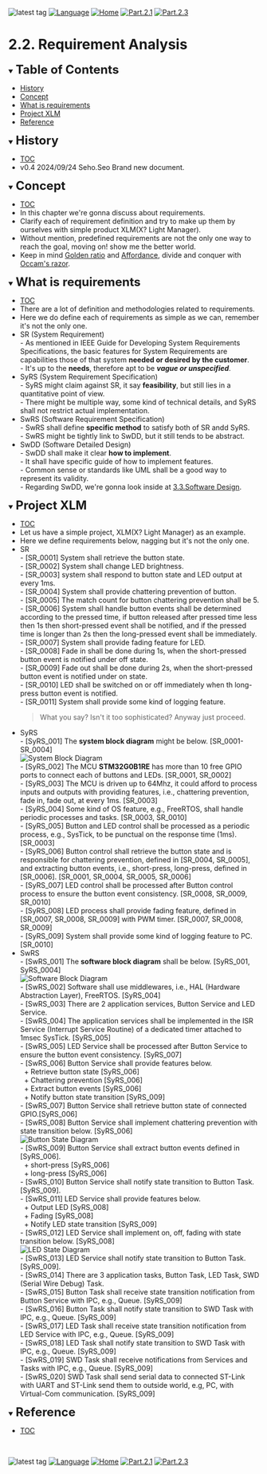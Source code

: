 ![latest tag](https://img.shields.io/github/v/tag/gtuja/CSC_MS.svg?color=brightgreen)
[![Language](https://img.shields.io/badge/Language-%E6%97%A5%E6%9C%AC%E8%AA%9E-brightgreen)](https://github.com/gtuja/CSC_MS/blob/main/Part2/2.RequirementAnalysis.md)
[![Home](https://img.shields.io/badge/Home-Readme-brightgreen)](https://github.com/gtuja/CSC_MS/blob/main/README_en.md)
[![Part.2.1](https://img.shields.io/badge/Prev-Part.2.1-brightgreen)](https://github.com/gtuja/CSC_MS/blob/main/Part2/1.WorFlowOnGithub_en.md)
[![Part.2.3](https://img.shields.io/badge/Next-Part.2.3-brightgreen)](https://github.com/gtuja/CSC_MS/blob/main/Part2/3.SoftwareDesign_en.md)

# 2.2. Requirement Analysis

<div id="toc"></div>
<details open>
<summary><font size="5"><b>Table of Contents</b></font></summary>

- [History](#history)
- [Concept](#Concept)
- [What is requirements](#what_is_requirements)
- [Project XLM](#project_xlm)
- [Reference](#Reference)

</details>

<div id="history"></div>
<details open>
<summary><font size="5"><b>History</b></font></summary> 

- [TOC](#toc)
- v0.4 2024/09/24 Seho.Seo Brand new document.

</details>

<div id="Concept"></div>
<details open>
<summary><font size="5"><b>Concept</b></font></summary>

- [TOC](#toc)
- In this chapter we're gonna discuss about requirements.
- Clarify each of requirement definition and try to make up them by ourselves with simple product XLM(X? Light Manager). 
- Without mention, predefined requirements are not the only one way to reach the goal, moving on! show me the better world.
- Keep in mind [Golden ratio](https://en.m.wikipedia.org/wiki/Golden_ratio) and [Affordance](https://en.m.wikipedia.org/wiki/Affordance), divide and conquer with [Occam's razor](https://en.m.wikipedia.org/wiki/Occam%27s_razor). 

</details>

<div id="what_is_requirements"></div>
<details open>
<summary><font size="5"><b>What is requirements</b></font></summary>

- [TOC](#toc)
- There are a lot of definition and methodologies related to requirements.
- Here we do define each of requirements as simple as we can, remember it's not the only one.
- SR (System Requirement)<br>
\- As mentioned in IEEE Guide for Developing System Requirements Specifications, the basic features for System Requirements are capabilities those of that system **needed or desired by the customer**.<br>
\- It's up to the **needs**, therefore apt to be ***vague or unspecified***.<br>
- SyRS (System Requirement Specification)<br>
\- SyRS might claim against SR, it say **feasibility**, but still lies in a quantitative point of view.<br>
\- There might be multiple way, some kind of technical details, and SyRS shall not restrict actual implementation.<br>
- SwRS (Software Requirement Specification)<br>
\- SwRS shall define **specific method** to satisfy both of SR andd SyRS.<br>
\- SwRS might be tightly link to SwDD, but it still tends to be abstract.<br>
- SwDD (Software Detailed Design)<br>
\- SwDD shall make it clear **how to implement**.<br>
\- It shall have specific guide of how to implement features.<br>
\- Common sense or standards like UML shall be a good way to represent its validity.<br>
\- Regarding SwDD, we're gonna look inside at [3.3.Software Design](https://github.com/gtuja/CSC_MS/blob/main/Part2/3.SoftwareDesign.md).

</details>

<div id="project_xlm"></div>
<details open>
<summary><font size="5"><b>Project XLM</b></font></summary>

- [TOC](#toc)
- Let us have a simple project, XLM(X? Light Manager) as an example.
- Here we define requirements below, nagging but it's not the only one.
- SR<br>
\- [SR_0001] System shall retrieve the button state.<br>
\- [SR_0002] System shall change LED brightness.<br>
\- [SR_0003] system shall respond to button state and LED output at every 1ms.<br>
\- [SR_0004] System shall provide chattering prevention of button.<br>
\- [SR_0005] The match count for button chattering prevention shall be 5.<br>
\- [SR_0006] System shall handle button events shall be determined according to the pressed time, if button released after pressed time less then 1s then short-pressed event shall be notified, and if the pressed time is longer than 2s then the long-pressed event shall be immediately.<br>
\- [SR_0007] System shall provide fading feature for LED.<br>
\- [SR_0008] Fade in shall be done during 1s, when the short-pressed button event is notified under off state.<br>
\- [SR_0009] Fade out shall be done during 2s, when the short-pressed button event is notified under on state.<br>
\- [SR_0010] LED shall be switched on or off immediately when th long-press button event is notified.<br>
\- [SR_0011] System shall provide some kind of logging feature.<br>
  > What you say? Isn't it too sophisticated? Anyway just proceed.
- SyRS<br>
\- [SyRS_001] The **system block diagram** might be below. [SR_0001-SR_0004]<br>
![System Block Diagram](https://github.com/gtuja/CSC_MS/blob/main/Resources/Part2/Part2_XLM_BlockDiagram.drawio.png)<br>
\- [SyRS_002] The MCU **STM32G0B1RE** has more than 10 free GPIO ports to connect each of buttons and LEDs. [SR_0001, SR_0002]<br> 
\- [SyRS_003] The MCU is driven up to 64Mhz, it could afford to process inputs and outputs with providing features, i.e., chattering prevention, fade in, fade out, at every 1ms. [SR_0003]<br>
\- [SyRS_004] Some kind of OS feature, e.g., FreeRTOS, shall handle periodic processes and tasks. [SR_0003, SR_0010]<br>
\- [SyRS_005] Button and LED control shall be processed as a periodic process, e.g., SysTick, to be punctual on the response time (1ms). [SR_0003]<br>
\- [SyRS_006] Button control shall retrieve the button state and is responsible for chattering prevention, defined in [SR_0004, SR_0005], and extracting button events, i.e., short-press, long-press, defined in [SR_0006]. [SR_0001, SR_0004, SR_0005, SR_0006]<br>
\- [SyRS_007] LED control shall be processed after Button control process to ensure the button event consistency. [SR_0008, SR_0009, SR_0010]<br>
\- [SyRS_008] LED process shall provide fading feature, defined in [SR_0007, SR_0008, SR_0009] with PWM timer. [SR_0007, SR_0008, SR_0009]<br>
\- [SyRS_009] System shall provide some kind of logging feature to PC.[SR_0010]<br>
- SwRS<br>
\- [SwRS_001] The **software block diagram** shall be below. [SyRS_001, SyRS_0004]<br>
![Software Block Diagram](https://github.com/gtuja/CSC_MS/blob/main/Resources/Part2/Part2_XLM_BlockDiagram_Software.drawio.png)<br>
\- [SwRS_002] Software shall use middlewares, i.e., HAL (Hardware Abstraction Layer), FreeRTOS. [SyRS_004]<br>
\- [SwRS_003] There are 2 application services, Button Service and LED Service.<br>
\- [SwRS_004] The application services shall be implemented in the ISR Service (Interrupt Service Routine) of a dedicated timer attached to 1msec SysTick. [SyRS_005]<br>
\- [SwRS_005] LED Service shall be processed after Button Service to ensure the button event consistency. [SyRS_007]<br>
\- [SwRS_006] Button Service shall provide features below.<br>
&nbsp;&nbsp;\+ Retrieve button state [SyRS_006]<br>
&nbsp;&nbsp;\+ Chattering prevention [SyRS_006]<br>
&nbsp;&nbsp;\+ Extract button events [SyRS_006]<br>
&nbsp;&nbsp;\+ Notify button state transition [SyRS_009]<br>
\- [SwRS_007] Button Service shall retrieve button state of connected GPIO.[SyRS_006]<br>
\- [SwRS_008] Button Service shall implement chattering prevention with state transition below. [SyRS_006]<br>
![Button State Diagram](https://github.com/gtuja/CSC_MS/blob/main/Resources/Part2/Part2_XLM_StateDiagram_Button.drawio.png)<br>
\- [SwRS_009] Button Service shall extract button events defined in [SyRS_006].<br>
&nbsp;&nbsp;\+ short-press [SyRS_006]<br>
&nbsp;&nbsp;\+ long-press [SyRS_006]<br>
\- [SwRS_010] Button Service shall notify state transition to Button Task. [SyRS_009].<br>
\- [SwRS_011] LED Service shall provide features below.<br>
&nbsp;&nbsp;\+ Output LED [SyRS_008]<br>
&nbsp;&nbsp;\+ Fading [SyRS_008]<br>
&nbsp;&nbsp;\+ Notify LED state transition [SyRS_009]<br>
\- [SwRS_012] LED Service shall implement on, off, fading with state transition below. [SyRS_008]<br>
![LED State Diagram](https://github.com/gtuja/CSC_MS/blob/main/Resources/Part2/Part2_XLM_StateDiagram_LED.drawio.png)<br>
\- [SwRS_013] LED Service shall notify state transition to Button Task. [SyRS_009].<br>
\- [SwRS_014] There are 3 application tasks, Button Task, LED Task, SWD (Serial Wire Debug) Task.<br>
\- [SwRS_015] Button Task shall receive state transition notification from Button Service with IPC, e.g., Queue. [SyRS_009]<br>
\- [SwRS_016] Button Task shall notify state transition to SWD Task with IPC, e.g., Queue. [SyRS_009]<br>
\- [SwRS_017] LED Task shall receive state transition notification from LED Service with IPC, e.g., Queue. [SyRS_009]<br>
\- [SwRS_018] LED Task shall notify state transition to SWD Task with IPC, e.g., Queue. [SyRS_009]<br>
\- [SwRS_019] SWD Task shall receive notifications from Services and Tasks with IPC, e.g., Queue. [SyRS_009]<br>
\- [SwRS_020] SWD Task shall send serial data to connected ST-Link with UART and ST-Link send them to outside world, e.g, PC, with Virtual-Com communication. [SyRS_009]<br>

</details>

<div id="Reference"></div>
<details open>
<summary><font size="5"><b>Reference</b></font></summary>

- [TOC](#toc)

</details>
<br>

![latest tag](https://img.shields.io/github/v/tag/gtuja/CSC_MS.svg?color=brightgreen)
[![Language](https://img.shields.io/badge/Language-%E6%97%A5%E6%9C%AC%E8%AA%9E-brightgreen)](https://github.com/gtuja/CSC_MS/blob/main/Part2/2.RequirementAnalysis.md)
[![Home](https://img.shields.io/badge/Home-Readme-brightgreen)](https://github.com/gtuja/CSC_MS/blob/main/README_en.md)
[![Part.2.1](https://img.shields.io/badge/Prev-Part.2.1-brightgreen)](https://github.com/gtuja/CSC_MS/blob/main/Part2/1.WorFlowOnGithub_en.md)
[![Part.2.3](https://img.shields.io/badge/Next-Part.2.3-brightgreen)](https://github.com/gtuja/CSC_MS/blob/main/Part2/3.SoftwareDesign_en.md)
